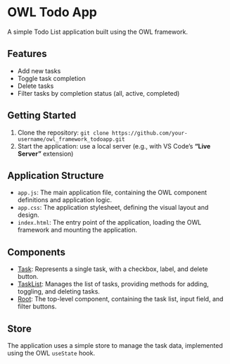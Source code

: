 # OWL Todo App

A simple Todo List application built using the OWL framework.

## **Features**

- Add new tasks
- Toggle task completion
- Delete tasks
- Filter tasks by completion status (all, active, completed)

## **Getting Started**

1. Clone the repository: `git clone https://github.com/your-username/owl_framework_todoapp.git`
2. Start the application: use a local server (e.g., with VS Code’s **“Live Server”** extension)

## **Application Structure**

- `app.js`: The main application file, containing the OWL component definitions and application logic.
- `app.css`: The application stylesheet, defining the visual layout and design.
- `index.html`: The entry point of the application, loading the OWL framework and mounting the application.

## **Components**

- [Task](cci:2://file:///g:/Workspaces/ATS/dev/odoo_18_own/owl_framework/todoapp/app.js:62:2-93:3): Represents a single task, with a checkbox, label, and delete button.
- [TaskList](cci:2://file:///g:/Workspaces/ATS/dev/odoo_18_own/owl_framework/todoapp/app.js:22:2-48:3): Manages the list of tasks, providing methods for adding, toggling, and deleting tasks.
- [Root](cci:2://file:///g:/Workspaces/ATS/dev/odoo_18_own/owl_framework/todoapp/app.js:98:2-172:3): The top-level component, containing the task list, input field, and filter buttons.

## **Store**

The application uses a simple store to manage the task data, implemented using the OWL `useState` hook.
